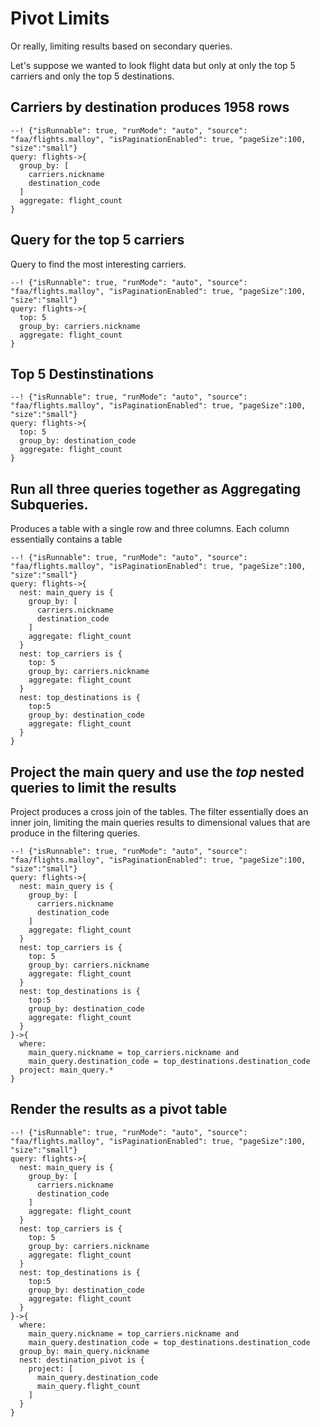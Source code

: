 # Pivot Limits

Or really, limiting results based on secondary queries.

Let's suppose we wanted to look flight data but only at only the top 5 carriers and only the top 5 destinations.

## Carriers by destination produces 1958 rows
```malloy
--! {"isRunnable": true, "runMode": "auto", "source": "faa/flights.malloy", "isPaginationEnabled": true, "pageSize":100, "size":"small"}
query: flights->{
  group_by: [
    carriers.nickname
    destination_code
  ]
  aggregate: flight_count
}
```

## Query for the top 5 carriers
Query to find the most interesting carriers.
```malloy
--! {"isRunnable": true, "runMode": "auto", "source": "faa/flights.malloy", "isPaginationEnabled": true, "pageSize":100, "size":"small"}
query: flights->{
  top: 5
  group_by: carriers.nickname
  aggregate: flight_count
}
```

## Top 5 Destinstinations
```malloy
--! {"isRunnable": true, "runMode": "auto", "source": "faa/flights.malloy", "isPaginationEnabled": true, "pageSize":100, "size":"small"}
query: flights->{
  top: 5
  group_by: destination_code
  aggregate: flight_count
}
```

## Run all three queries together as Aggregating Subqueries.
Produces a table with a single row and three columns.  Each column essentially contains a table
```malloy
--! {"isRunnable": true, "runMode": "auto", "source": "faa/flights.malloy", "isPaginationEnabled": true, "pageSize":100, "size":"small"}
query: flights->{
  nest: main_query is {
    group_by: [
      carriers.nickname
      destination_code
    ]
    aggregate: flight_count
  }
  nest: top_carriers is {
    top: 5
    group_by: carriers.nickname
    aggregate: flight_count
  }
  nest: top_destinations is {
    top:5
    group_by: destination_code
    aggregate: flight_count
  }
}
```

## Project the main query and use the *top* nested queries to limit the results
Project produces a cross join of the tables.  The filter essentially does an inner join, limiting the main queries results to
dimensional values that are produce in the filtering queries.
```malloy
--! {"isRunnable": true, "runMode": "auto", "source": "faa/flights.malloy", "isPaginationEnabled": true, "pageSize":100, "size":"small"}
query: flights->{
  nest: main_query is {
    group_by: [
      carriers.nickname
      destination_code
    ]
    aggregate: flight_count
  }
  nest: top_carriers is {
    top: 5
    group_by: carriers.nickname
    aggregate: flight_count
  }
  nest: top_destinations is {
    top:5
    group_by: destination_code
    aggregate: flight_count
  }
}->{
  where:
    main_query.nickname = top_carriers.nickname and
    main_query.destination_code = top_destinations.destination_code
  project: main_query.*
}
```

## Render the results as a pivot table
```malloy
--! {"isRunnable": true, "runMode": "auto", "source": "faa/flights.malloy", "isPaginationEnabled": true, "pageSize":100, "size":"small"}
query: flights->{
  nest: main_query is {
    group_by: [
      carriers.nickname
      destination_code
    ]
    aggregate: flight_count
  }
  nest: top_carriers is {
    top: 5
    group_by: carriers.nickname
    aggregate: flight_count
  }
  nest: top_destinations is {
    top:5
    group_by: destination_code
    aggregate: flight_count
  }
}->{
  where:
    main_query.nickname = top_carriers.nickname and
    main_query.destination_code = top_destinations.destination_code
  group_by: main_query.nickname
  nest: destination_pivot is {
    project: [
      main_query.destination_code
      main_query.flight_count
    ]
  }
}
```